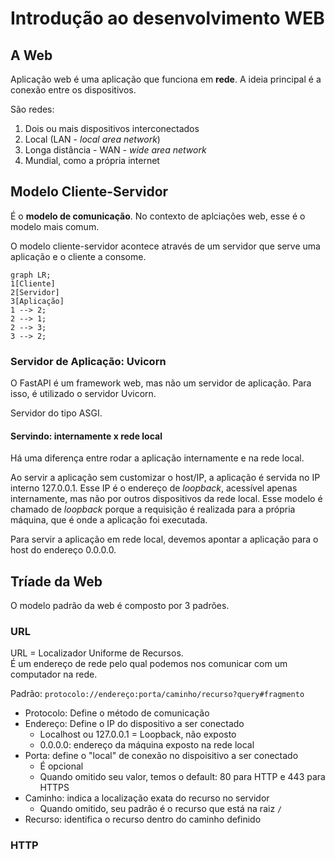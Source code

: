 # Introdução ao desenvolvimento WEB

## A Web

Aplicação web é uma aplicação que funciona em **rede**. A ideia principal é a conexão entre os dispositivos.

São redes:

1. Dois ou mais dispositivos interconectados
2. Local (LAN - *local area network*)
3. Longa distância - WAN - *wide area network*
4. Mundial, como a própria internet

## Modelo Cliente-Servidor

É o **modelo de comunicação**. No contexto de aplciações web, esse é o modelo mais comum.

O modelo cliente-servidor acontece através de um servidor que serve uma aplicação e o cliente a consome.

```mermaid
graph LR;
1[Cliente]
2[Servidor]
3[Aplicação]
1 --> 2;
2 --> 1;
2 --> 3;
3 --> 2;
```

### Servidor de Aplicação: Uvicorn

O FastAPI é um framework web, mas não um servidor de aplicação. Para isso, é utilizado o servidor Uvicorn.

Servidor do tipo ASGI.

#### Servindo: internamente x rede local

Há uma diferença entre rodar a aplicação internamente e na rede local.

Ao servir a aplicação sem customizar o host/IP, a aplicação é servida no IP interno 127.0.0.1. Esse IP é o endereço de *loopback*, acessível apenas internamente, mas não por outros dispositivos da rede local. Esse modelo é chamado de *loopback* porque a requisição é realizada para a própria máquina, que é onde a aplicação foi executada.

Para servir a aplicação em rede local, devemos apontar a aplicação para o host do endereço 0.0.0.0.

## Tríade da Web

O modelo padrão da web é composto por 3 padrões.

### URL

URL = Localizador Uniforme de Recursos.  
É um endereço de rede pelo qual podemos nos comunicar com um computador na rede.

Padrão: `protocolo://endereço:porta/caminho/recurso?query#fragmento`

- Protocolo: Define o método de comunicação
- Endereço: Define o IP do dispositivo a ser conectado
  - Localhost ou 127.0.0.1 = Loopback, não exposto
  - 0.0.0.0: endereço da máquina exposto na rede local
- Porta: define o "local" de conexão no dispoisitivo a ser conectado
  - É opcional
  - Quando omitido seu valor, temos o default: 80 para HTTP e 443 para HTTPS
- Caminho: indica a localização exata do recurso no servidor
  - Quando omitido, seu padrão é o recurso que está na raiz `/`
- Recurso: identifica o recurso dentro do caminho definido

### HTTP

